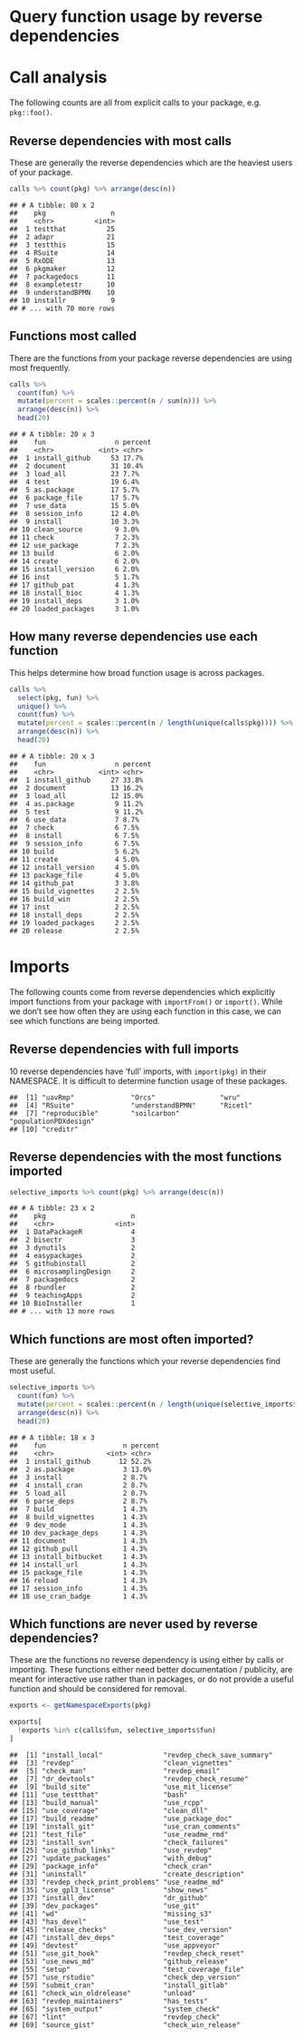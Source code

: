 Query function usage by reverse dependencies
================

# Call analysis

The following counts are all from explicit calls to your package, e.g.
`pkg::foo()`.

## Reverse dependencies with most calls

These are generally the reverse dependencies which are the heaviest
users of your package.

``` r
calls %>% count(pkg) %>% arrange(desc(n))
```

    ## # A tibble: 80 x 2
    ##    pkg                n
    ##    <chr>          <int>
    ##  1 testthat          25
    ##  2 adapr             21
    ##  3 testthis          15
    ##  4 RSuite            14
    ##  5 RxODE             13
    ##  6 pkgmaker          12
    ##  7 packagedocs       11
    ##  8 exampletestr      10
    ##  9 understandBPMN    10
    ## 10 installr           9
    ## # ... with 70 more rows

## Functions most called

There are the functions from your package reverse dependencies are using
most frequently.

``` r
calls %>% 
  count(fun) %>% 
  mutate(percent = scales::percent(n / sum(n))) %>%
  arrange(desc(n)) %>% 
  head(20)
```

    ## # A tibble: 20 x 3
    ##    fun                 n percent
    ##    <chr>           <int> <chr>  
    ##  1 install_github     53 17.7%  
    ##  2 document           31 10.4%  
    ##  3 load_all           23 7.7%   
    ##  4 test               19 6.4%   
    ##  5 as.package         17 5.7%   
    ##  6 package_file       17 5.7%   
    ##  7 use_data           15 5.0%   
    ##  8 session_info       12 4.0%   
    ##  9 install            10 3.3%   
    ## 10 clean_source        9 3.0%   
    ## 11 check               7 2.3%   
    ## 12 use_package         7 2.3%   
    ## 13 build               6 2.0%   
    ## 14 create              6 2.0%   
    ## 15 install_version     6 2.0%   
    ## 16 inst                5 1.7%   
    ## 17 github_pat          4 1.3%   
    ## 18 install_bioc        4 1.3%   
    ## 19 install_deps        3 1.0%   
    ## 20 loaded_packages     3 1.0%

## How many reverse dependencies use each function

This helps determine how broad function usage is across packages.

``` r
calls %>%
  select(pkg, fun) %>%
  unique() %>%
  count(fun) %>%
  mutate(percent = scales::percent(n / length(unique(calls$pkg)))) %>%
  arrange(desc(n)) %>%
  head(20)
```

    ## # A tibble: 20 x 3
    ##    fun                 n percent
    ##    <chr>           <int> <chr>  
    ##  1 install_github     27 33.8%  
    ##  2 document           13 16.2%  
    ##  3 load_all           12 15.0%  
    ##  4 as.package          9 11.2%  
    ##  5 test                9 11.2%  
    ##  6 use_data            7 8.7%   
    ##  7 check               6 7.5%   
    ##  8 install             6 7.5%   
    ##  9 session_info        6 7.5%   
    ## 10 build               5 6.2%   
    ## 11 create              4 5.0%   
    ## 12 install_version     4 5.0%   
    ## 13 package_file        4 5.0%   
    ## 14 github_pat          3 3.8%   
    ## 15 build_vignettes     2 2.5%   
    ## 16 build_win           2 2.5%   
    ## 17 inst                2 2.5%   
    ## 18 install_deps        2 2.5%   
    ## 19 loaded_packages     2 2.5%   
    ## 20 release             2 2.5%

# Imports

The following counts come from reverse dependencies which explicitly
import functions from your package with `importFrom()` or `import()`.
While we don’t see how often they are using each function in this case,
we can see which functions are being imported.

## Reverse dependencies with full imports

10 reverse dependencies have ‘full’ imports, with `import(pkg)` in their
NAMESPACE. It is difficult to determine function usage of these
packages.

    ##  [1] "uavRmp"              "Orcs"                "wru"                
    ##  [4] "RSuite"              "understandBPMN"      "Ricetl"             
    ##  [7] "reproducible"        "soilcarbon"          "populationPDXdesign"
    ## [10] "creditr"

## Reverse dependencies with the most functions imported

``` r
selective_imports %>% count(pkg) %>% arrange(desc(n))
```

    ## # A tibble: 23 x 2
    ##    pkg                     n
    ##    <chr>               <int>
    ##  1 DataPackageR            4
    ##  2 bisectr                 3
    ##  3 dynutils                2
    ##  4 easypackages            2
    ##  5 githubinstall           2
    ##  6 microsamplingDesign     2
    ##  7 packagedocs             2
    ##  8 rbundler                2
    ##  9 teachingApps            2
    ## 10 BioInstaller            1
    ## # ... with 13 more rows

## Which functions are most often imported?

These are generally the functions which your reverse dependencies find
most useful.

``` r
selective_imports %>%
  count(fun) %>%
  mutate(percent = scales::percent(n / length(unique(selective_imports$pkg)))) %>%
  arrange(desc(n)) %>%
  head(20)
```

    ## # A tibble: 18 x 3
    ##    fun                   n percent
    ##    <chr>             <int> <chr>  
    ##  1 install_github       12 52.2%  
    ##  2 as.package            3 13.0%  
    ##  3 install               2 8.7%   
    ##  4 install_cran          2 8.7%   
    ##  5 load_all              2 8.7%   
    ##  6 parse_deps            2 8.7%   
    ##  7 build                 1 4.3%   
    ##  8 build_vignettes       1 4.3%   
    ##  9 dev_mode              1 4.3%   
    ## 10 dev_package_deps      1 4.3%   
    ## 11 document              1 4.3%   
    ## 12 github_pull           1 4.3%   
    ## 13 install_bitbucket     1 4.3%   
    ## 14 install_url           1 4.3%   
    ## 15 package_file          1 4.3%   
    ## 16 reload                1 4.3%   
    ## 17 session_info          1 4.3%   
    ## 18 use_cran_badge        1 4.3%

## Which functions are never used by reverse dependencies?

These are the functions no reverse dependency is using either by calls
or importing. These functions either need better documentation /
publicity, are meant for interactive use rather than in packages, or do
not provide a useful function and should be considered for removal.

``` r
exports <- getNamespaceExports(pkg)

exports[
  !exports %in% c(calls$fun, selective_imports$fun)
]
```

    ##  [1] "install_local"               "revdep_check_save_summary"  
    ##  [3] "revdep"                      "clean_vignettes"            
    ##  [5] "check_man"                   "revdep_email"               
    ##  [7] "dr_devtools"                 "revdep_check_resume"        
    ##  [9] "build_site"                  "use_mit_license"            
    ## [11] "use_testthat"                "bash"                       
    ## [13] "build_manual"                "use_rcpp"                   
    ## [15] "use_coverage"                "clean_dll"                  
    ## [17] "build_readme"                "use_package_doc"            
    ## [19] "install_git"                 "use_cran_comments"          
    ## [21] "test_file"                   "use_readme_rmd"             
    ## [23] "install_svn"                 "check_failures"             
    ## [25] "use_github_links"            "use_revdep"                 
    ## [27] "update_packages"             "with_debug"                 
    ## [29] "package_info"                "check_cran"                 
    ## [31] "uninstall"                   "create_description"         
    ## [33] "revdep_check_print_problems" "use_readme_md"              
    ## [35] "use_gpl3_license"            "show_news"                  
    ## [37] "install_dev"                 "dr_github"                  
    ## [39] "dev_packages"                "use_git"                    
    ## [41] "wd"                          "missing_s3"                 
    ## [43] "has_devel"                   "use_test"                   
    ## [45] "release_checks"              "use_dev_version"            
    ## [47] "install_dev_deps"            "test_coverage"              
    ## [49] "devtest"                     "use_appveyor"               
    ## [51] "use_git_hook"                "revdep_check_reset"         
    ## [53] "use_news_md"                 "github_release"             
    ## [55] "setup"                       "test_coverage_file"         
    ## [57] "use_rstudio"                 "check_dep_version"          
    ## [59] "submit_cran"                 "install_gitlab"             
    ## [61] "check_win_oldrelease"        "unload"                     
    ## [63] "revdep_maintainers"          "has_tests"                  
    ## [65] "system_output"               "system_check"               
    ## [67] "lint"                        "revdep_check"               
    ## [69] "source_gist"                 "check_win_release"
